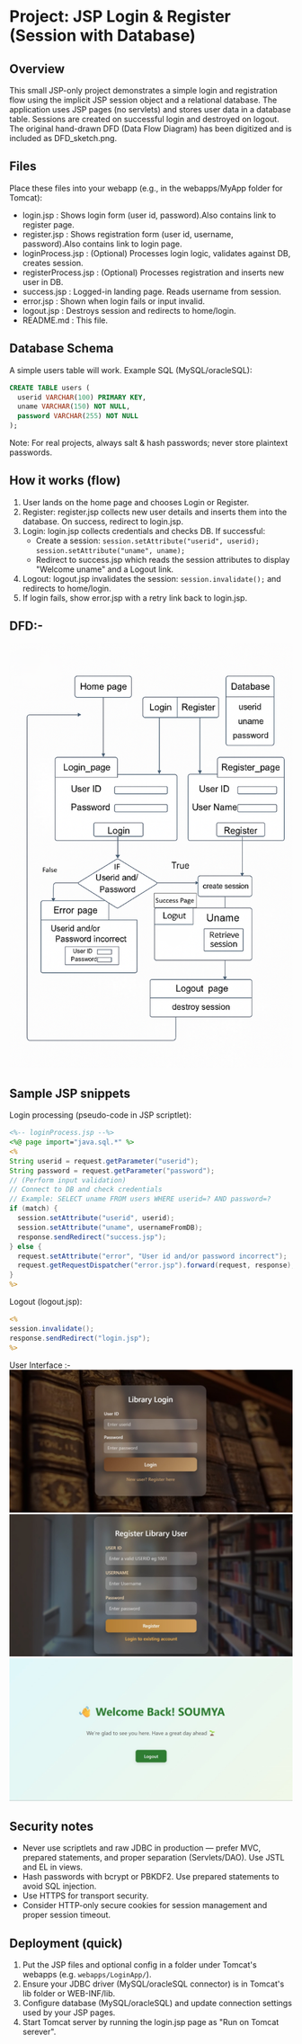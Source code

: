 Project: JSP Login & Register (Session with Database)
=========================================

Overview
--------
This small JSP-only project demonstrates a simple login and registration flow using the implicit JSP session object and a relational database. The application uses JSP pages (no servlets) and stores user data in a database table. Sessions are created on successful login and destroyed on logout. The original hand-drawn DFD (Data Flow Diagram) has been digitized and is included as DFD_sketch.png.

Files
---------------
Place these files into your webapp (e.g., in the webapps/MyApp folder for Tomcat):
- login.jsp                      : Shows login form (user id, password).Also contains link to register page.
- register.jsp                   : Shows registration form (user id, username, password).Also contains link to login page.
- loginProcess.jsp               : (Optional) Processes login logic, validates against DB, creates session.
- registerProcess.jsp            : (Optional) Processes registration and inserts new user in DB.
- success.jsp                    : Logged-in landing page. Reads username from session.
- error.jsp                      : Shown when login fails or input invalid.
- logout.jsp                     : Destroys session and redirects to home/login.
- README.md                      : This file.

Database Schema
---------------
A simple users table will work. Example SQL (MySQL/oracleSQL):
```sql
CREATE TABLE users (
  userid VARCHAR(100) PRIMARY KEY,
  uname VARCHAR(150) NOT NULL,
  password VARCHAR(255) NOT NULL
);
```
Note: For real projects, always salt & hash passwords; never store plaintext passwords.

How it works (flow)
-------------------
1. User lands on the home page and chooses Login or Register.
2. Register: register.jsp collects new user details and inserts them into the database. On success, redirect to login.jsp.
3. Login: login.jsp collects credentials and checks DB. If successful:
   - Create a session: `session.setAttribute("userid", userid); session.setAttribute("uname", uname);`
   - Redirect to success.jsp which reads the session attributes to display "Welcome uname" and a Logout link.
4. Logout: logout.jsp invalidates the session: `session.invalidate();` and redirects to home/login.
5. If login fails, show error.jsp with a retry link back to login.jsp.

DFD:-
-----
![DFD image](images/DFD.png)

Sample JSP snippets
-------------------
Login processing (pseudo-code in JSP scriptlet):
```jsp
<%-- loginProcess.jsp --%>
<%@ page import="java.sql.*" %>
<% 
String userid = request.getParameter("userid");
String password = request.getParameter("password");
// (Perform input validation)
// Connect to DB and check credentials
// Example: SELECT uname FROM users WHERE userid=? AND password=?
if (match) {
  session.setAttribute("userid", userid);
  session.setAttribute("uname", usernameFromDB);
  response.sendRedirect("success.jsp");
} else {
  request.setAttribute("error", "User id and/or password incorrect");
  request.getRequestDispatcher("error.jsp").forward(request, response);
}
%>
```

Logout (logout.jsp):
```jsp
<% 
session.invalidate();
response.sendRedirect("login.jsp");
%>
```

User Interface :-
<br>
![login image](images/login.jpg)
![register image](images/register.jpg)
![success image](images/success.jpg)
<br>

Security notes 
-----------------------------
- Never use scriptlets and raw JDBC in production — prefer MVC, prepared statements, and proper separation (Servlets/DAO). Use JSTL and EL in views.
- Hash passwords with bcrypt or PBKDF2. Use prepared statements to avoid SQL injection.
- Use HTTPS for transport security.
- Consider HTTP-only secure cookies for session management and proper session timeout.

Deployment (quick)
------------------
1. Put the JSP files and optional config in a folder under Tomcat's webapps (e.g. `webapps/LoginApp/`).
2. Ensure your JDBC driver (MySQL/oracleSQL connector) is in Tomcat's lib folder or WEB-INF/lib.
3. Configure database (MySQL/oracleSQL) and update connection settings used by your JSP pages.
4. Start Tomcat server by running the login.jsp page as "Run on Tomcat serever".




